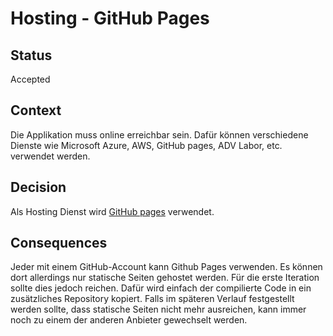 # Hosting - GitHub Pages

## Status

Accepted

## Context

Die Applikation muss online erreichbar sein. Dafür können verschiedene Dienste wie Microsoft Azure, AWS, GitHub pages, ADV Labor, etc. verwendet werden.

## Decision

Als Hosting Dienst wird [GitHub pages](https://pages.github.com/) verwendet.

## Consequences

Jeder mit einem GitHub-Account kann Github Pages verwenden. Es können dort allerdings nur statische Seiten gehostet werden. Für die erste Iteration sollte dies jedoch reichen. Dafür wird einfach der compilierte Code in ein zusätzliches Repository kopiert. Falls im späteren Verlauf festgestellt werden sollte, dass statische Seiten nicht mehr ausreichen, kann immer noch zu einem der anderen Anbieter gewechselt werden.
